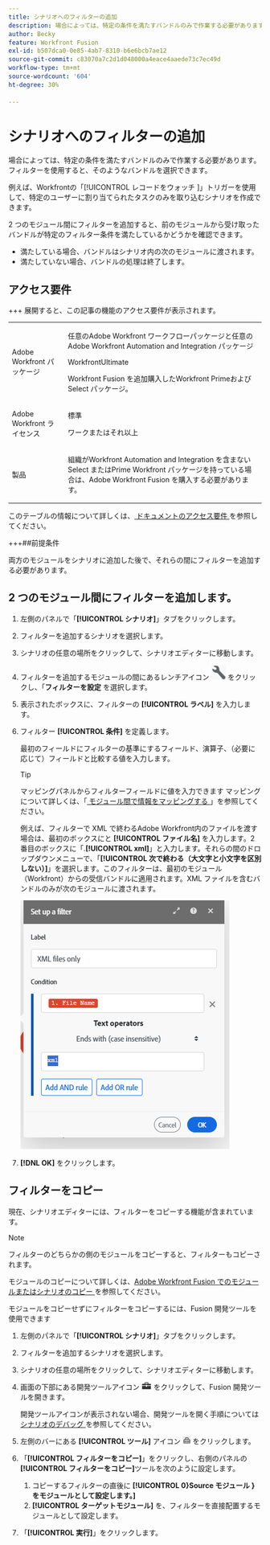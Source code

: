```yaml
---
title: シナリオへのフィルターの追加
description: 場合によっては、特定の条件を満たすバンドルのみで作業する必要があります。フィルターを使用すると、そのようなバンドルを選択できます。
author: Becky
feature: Workfront Fusion
exl-id: b507dca0-0e85-4ab7-8310-b6e6bcb7ae12
source-git-commit: c83070a7c2d1d048000a4eace4aaede73c7ec49d
workflow-type: tm+mt
source-wordcount: '604'
ht-degree: 30%

---
```


# シナリオへのフィルターの追加

場合によっては、特定の条件を満たすバンドルのみで作業する必要があります。フィルターを使用すると、そのようなバンドルを選択できます。

例えば、Workfrontの「[!UICONTROL  レコードをウォッチ ]」トリガーを使用して、特定のユーザーに割り当てられたタスクのみを取り込むシナリオを作成できます。

2 つのモジュール間にフィルターを追加すると、前のモジュールから受け取ったバンドルが特定のフィルター条件を満たしているかどうかを確認できます。

* 満たしている場合、バンドルはシナリオ内の次のモジュールに渡されます。
* 満たしていない場合、バンドルの処理は終了します。

## アクセス要件

+++ 展開すると、この記事の機能のアクセス要件が表示されます。

<table style="table-layout:auto">
 <col> 
 <col> 
 <tbody> 
  <tr> 
   <td role="rowheader">Adobe Workfront パッケージ</td> 
   <td> <p>任意のAdobe Workfront ワークフローパッケージと任意のAdobe Workfront Automation and Integration パッケージ</p><p>WorkfrontUltimate</p><p>Workfront Fusion を追加購入したWorkfront Primeおよび Select パッケージ。</p> </td> 
  </tr> 
  <tr data-mc-conditions=""> 
   <td role="rowheader">Adobe Workfront ライセンス</td> 
   <td> <p>標準</p><p>ワークまたはそれ以上</p> </td> 
  </tr> 
  <tr> 
   <td role="rowheader">製品</td> 
   <td>
   <p>組織がWorkfront Automation and Integration を含まない Select またはPrime Workfront パッケージを持っている場合は、Adobe Workfront Fusion を購入する必要があります。</li></ul>
   </td> 
  </tr>
 </tbody> 
</table>

このテーブルの情報について詳しくは、[ ドキュメントのアクセス要件 ](/help/workfront-fusion/references/licenses-and-roles/access-level-requirements-in-documentation.md) を参照してください。

+++##前提条件

両方のモジュールをシナリオに追加した後で、それらの間にフィルターを追加する必要があります。

## 2 つのモジュール間にフィルターを追加します。

1. 左側のパネルで「**[!UICONTROL シナリオ]**」タブをクリックします。
1. フィルターを追加するシナリオを選択します。
1. シナリオの任意の場所をクリックして、シナリオエディターに移動します。
1. フィルターを追加するモジュールの間にあるレンチアイコン ![ レンチアイコン ](assets/wrench-icon.png) をクリックし、「**フィルターを設定** を選択します。
1. 表示されたボックスに、フィルターの **[!UICONTROL ラベル]** を入力します。
1. フィルター **[!UICONTROL 条件]** を定義します。

   最初のフィールドにフィルターの基準にするフィールド、演算子、（必要に応じて）フィールドと比較する値を入力します。

   >[!TIP]
   >
   >マッピングパネルからフィルターフィールドに値を入力できます
   >マッピングについて詳しくは、「[ モジュール間で情報をマッピングする ](/help/workfront-fusion/create-scenarios/map-data/map-data-from-one-to-another.md)」を参照してください。

   例えば、フィルターで XML で終わるAdobe Workfront内のファイルを渡す場合は、最初のボックスにと **[!UICONTROL ファイル名]** を入力します。2 番目のボックスに「.**[!UICONTROL xml]**」と入力します。それらの間のドロップダウンメニューで、「**[!UICONTROL 次で終わる（大文字と小文字を区別しない）]**」を選択します。このフィルターは、最初のモジュール（Workfront）からの受信バンドルに適用されます。XML ファイルを含むバンドルのみが次のモジュールに渡されます。

   ![ フィルターの設定 ](assets/set-up-filter-box.png)

1. **[!DNL OK]** をクリックします。

## フィルターをコピー

現在、シナリオエディターには、フィルターをコピーする機能が含まれています。

>[!NOTE]
>
>フィルターのどちらかの側のモジュールをコピーすると、フィルターもコピーされます。
>
>モジュールのコピーについて詳しくは、[Adobe Workfront Fusion でのモジュールまたはシナリオのコピー ](/help/workfront-fusion/create-scenarios/add-modules/copy-modules-or-scenarios.md) を参照してください。

モジュールをコピーせずにフィルターをコピーするには、Fusion 開発ツールを使用できます

1. 左側のパネルで「**[!UICONTROL シナリオ]**」タブをクリックします。
1. フィルターを追加するシナリオを選択します。
1. シナリオの任意の場所をクリックして、シナリオエディターに移動します。
1. 画面の下部にある開発ツールアイコン ![ 開発ツールアイコン ](assets/debugger-icon.png) をクリックして、Fusion 開発ツールを開きます。

   開発ツールアイコンが表示されない場合、開発ツールを開く手順については [ シナリオのデバッグ ](/help/workfront-fusion/manage-scenarios/debug-a-scenario.md) を参照してください。

1. 左側のバーにある **[!UICONTROL ツール]** アイコン ![ 開発ツールツール ](assets/devtools-tools-icon.png) をクリックします。

1. 「**[!UICONTROL フィルターをコピー]**」をクリックし、右側のパネルの&#x200B;**[!UICONTROL フィルターをコピー]**&#x200B;ツールを次のように設定します。

   1. コピーするフィルターの直後に **[!UICONTROL 0}Source モジュール } をモジュールとして設定します。]**
   1. **[!UICONTROL ターゲットモジュール]** を、フィルターを直接配置するモジュールとして設定します。

1. 「**[!UICONTROL 実行]**」をクリックします。
